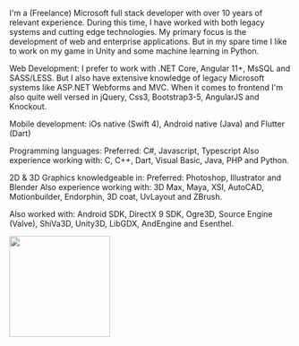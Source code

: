 I'm a (Freelance) Microsoft full stack developer with over 10 years of relevant experience. During this time, I have worked with both legacy systems and cutting edge technologies. My primary focus is the development of web and enterprise applications. But in my spare time I like to work on my game in Unity and some machine learning in Python.

Web Development:
I prefer to work with .NET Core, Angular 11+, MsSQL and SASS/LESS. But I also have extensive knowledge of legacy Microsoft systems like ASP.NET Webforms and MVC.  When it comes to frontend I'm also quite well versed in jQuery, Css3, Bootstrap3-5, AngularJS and Knockout.

Mobile development:
iOs native (Swift 4), Android native (Java) and Flutter (Dart)

Programming languages:
Preferred: C#, Javascript, Typescript
Also experience working with: C, C++, Dart, Visual Basic, Java, PHP and Python.

2D & 3D Graphics knowledgeable in:
Preferred: Photoshop, Illustrator and Blender
Also experience working with: 3D Max, Maya, XSI, AutoCAD, Motionbuilder, Endorphin, 3D coat, UvLayout and ZBrush.

Also worked with:
Android SDK, DirectX 9 SDK, Ogre3D, Source Engine (Valve), ShiVa3D, Unity3D, LibGDX, AndEngine and Esenthel. 

<img height="180em" src="https://github-readme-stats.vercel.app/api?username=Anik3tos&show_icons=true&hide_border=true&&count_private=true&include_all_commits=true&theme=dracula&hide=stars,issues,contribs,prs" />


